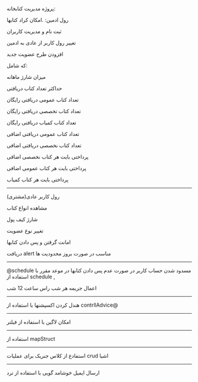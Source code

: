 پروژه مدیریت کتابخانه:

رول ادمین:
.امکان کراد کتابها

ثبت نام و مدیریت کاربران

تغییر رول کاربر از عادی به ادمین

افزودن طرح عضویت جدید

که شامل:

میزان شارژ ماهانه

حداکثر تعداد کتاب دریافتی

تعداد کتاب عمومی دریافتی رایگان

تعداد کتاب تخصصی دریافتی رایگان

تعداد کتاب کمیاب دریافتی رایگان

تعداد کتاب عمومی دریافتی اضافی

تعداد کتاب نخصصی دریافتی اضافی

پرداختی بایت هر کتاب نخصصی اضافی

پرداختی بایت هر کتاب عمومی اضافی

پرداختی بایت هر کتاب کمیاب

------------------------------------------------------------------------------------------------------------------------------------------
رول کاربر عادی(مشتری)

مشاهده انواع کتاب

شارژ کیف پول

تغییر نوع عضویت

امانت گرقتن و پس دادن کتابها

دریافت alert مناسب در صورت بروز محدودیت ها

---------------------------------------------------------------------------------------
@schedule
مسدود شدن حساب کاربر در صورت عدم پس دادن کتابها در موعد مقرر با استفاده از schedule ,

اعمال جریمه هر شب راس ساعت 12 شب

--------------------------------------------------------------------------------

هندل کردن اکسپشنها با استفاده از contrllAdvice@ 

--------------------------------------------------------------------------------

امکان لاگین با استفاده از فیلتر

---------------------------------------------------------------------------------
استفاده از mapStruct

---------------------------------------------------------------------------------

استفادع از کلاس جنریک برای عملیات crud اشیا

---------------------------------------------------------------------------------
ارسال ایمیل خوشامد گویی با استفاده از ترد













